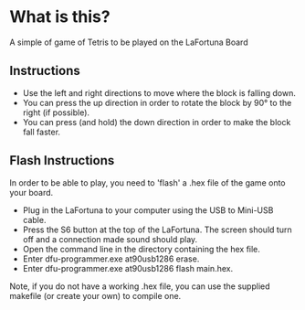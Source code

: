 # What is this?
A simple of game of Tetris to be played on the LaFortuna Board 

## Instructions

- Use the left and right directions to move where the block is falling down.
- You can press the up direction in order to rotate the block by 90° to the right (if possible).
- You can press (and hold) the down direction in order to make the block fall faster.

## Flash Instructions

In order to be able to play, you need to 'flash' a .hex file of the game onto your board.

- Plug in the LaFortuna to your computer using the USB to Mini-USB cable.
- Press the S6 button at the top of the LaFortuna. The screen should turn off and a connection made sound should play.
- Open the command line in the directory containing the hex file.
- Enter dfu-programmer.exe at90usb1286 erase.
- Enter dfu-programmer.exe at90usb1286 flash main.hex.

Note, if you do not have a working .hex file, you can use the supplied makefile (or create your own) to compile one.
